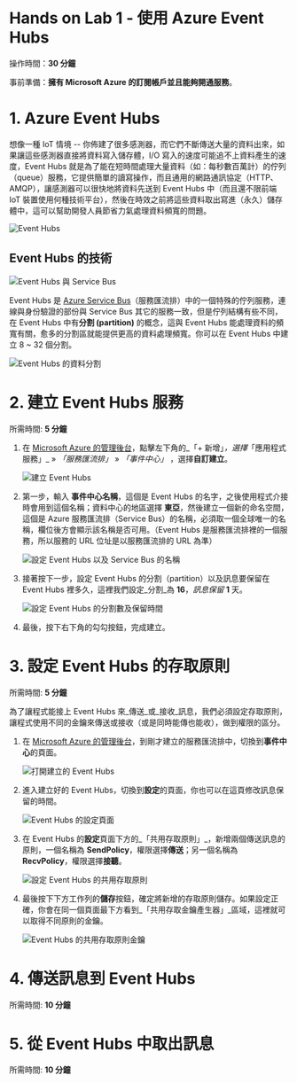 # Hands on Lab 1 - 使用 Azure Event Hubs #

操作時間：**30 分鐘**

事前準備：**擁有 Microsoft Azure 的訂閱帳戶並且能夠開通服務**。


# 1. Azure Event Hubs #

想像一種 IoT 情境 -- 你佈建了很多感測器，而它們不斷傳送大量的資料出來，如果讓這些感測器直接將資料寫入儲存體，I/O 寫入的速度可能追不上資料產生的速度，Event Hubs 就是為了能在短時間處理大量資料（如：每秒數百萬計）的佇列（queue）服務，它提供簡單的讀寫操作，而且通用的網路通訊協定（HTTP、AMQP），讓感測器可以很快地將資料先送到 Event Hubs 中（而且還不限前端 IoT 裝置使用何種技術平台），然後在時效之前將這些資料取出寫進（永久）儲存體中，這可以幫助開發人員節省力氣處理資料頻寬的問題。

![Event Hubs](images/1-send-recv-events.png)

## Event Hubs 的技術 ##

![Event Hubs 與 Service Bus](images/1-event-hubs-in-service-bus.png)

Event Hubs 是 [Azure Service Bus](http://azure.microsoft.com/zh-tw/services/service-bus/)（服務匯流排）中的一個特殊的佇列服務，連線與身份驗證的部份與 Service Bus 其它的服務一致，但是佇列結構有些不同，在 Event Hubs 中有**分割 (partition)** 的概念，這與 Event Hubs 能處理資料的頻寬有關，愈多的分割區就能提供更高的資料處理頻寬。你可以在 Event Hubs 中建立 8 ~ 32 個分割。

![Event Hubs 的資料分割](images/1-event-hubs-partitions.png)

# 2. 建立 Event Hubs 服務

所需時間: **5 分鐘**

1.  在 [Microsoft Azure 的管理後台](https://manage.windowsazure.com/)，點擊左下角的_「+ 新增」_，選擇_「應用程式服務」_ » _「服務匯流排」_ » _「事件中心」_ ，選擇**自訂建立**。

    ![建立 Event Hubs](images/1-create-event-hubs.png)

2.  第一步，輸入 **事件中心名稱**，這個是 Event Hubs 的名字，之後使用程式介接時會用到這個名稱；資料中心的地區選擇 **東亞**，然後建立一個新的命名空間，這個是 Azure 服務匯流排（Service Bus）的名稱，必須取一個全球唯一的名稱，欄位後方會顯示該名稱是否可用。（Event Hubs 是服務匯流排裡的一個服務，所以服務的 URL 位址是以服務匯流排的 URL 為準）
    
    ![設定 Event Hubs 以及 Service Bus 的名稱](images/1-create-event-hubs-custom-step1.png)

3.  接著按下一步，設定 Event Hubs 的分割（partition）以及訊息要保留在 Event Hubs 裡多久，這裡我們設定_分割_為 **16**，_訊息保留_ **1** 天。

    ![設定 Event Hubs 的分割數及保留時間](images/1-create-event-hubs-custom-step2.png)


4.  最後，按下右下角的勾勾按鈕，完成建立。

# 3. 設定 Event Hubs 的存取原則

所需時間: **5 分鐘**

為了讓程式能接上 Event Hubs 來_傳送_或_接收_訊息，我們必須設定存取原則，讓程式使用不同的金鑰來傳送或接收（或是同時能傳也能收），做到權限的區分。

1.  在 [Microsoft Azure 的管理後台](https://manage.windowsazure.com/)，到剛才建立的服務匯流排中，切換到**事件中心**的頁面。

    ![打開建立的 Event Hubs](images/1-navigate-created-event-hubs.png)

2.  進入建立好的 Event Hubs，切換到**設定**的頁面，你也可以在這頁修改訊息保留的時間。

    ![Event Hubs 的設定頁面](images/1-event-hubs-settings-page.png)

3.  在 Event Hubs 的**設定**頁面下方的_「共用存取原則」_，新增兩個傳送訊息的原則，一個名稱為 **SendPolicy**，權限選擇**傳送**；另一個名稱為 **RecvPolicy**，權限選擇**接聽**。

	![設定 Event Hubs 的共用存取原則](images/1-setting-event-hubs-policies.png)

4.  最後按下下方工作列的**儲存**按鈕，確定將新增的存取原則儲存。如果設定正確，你會在同一個頁面最下方看到_「共用存取金鑰產生器」_區域，這裡就可以取得不同原則的金鑰。


	![Event Hubs 的共用存取原則金鑰](images/1-event-hubs-primary-key-for-policies.png)


# 4. 傳送訊息到 Event Hubs

所需時間: **10 分鐘**

# 5. 從 Event Hubs 中取出訊息

所需時間: **10 分鐘**